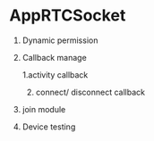 # AppRTCSocket

1. Dynamic permission 

2. Callback manage 
    
     1.activity callback
    
     2. connect/ disconnect callback 
     
3. join module 
    
5. Device testing 
 
 
    
    
    

